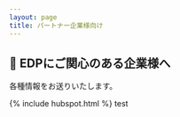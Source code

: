 ```yaml
---
layout: page
title: パートナー企業様向け
---
```


## :postbox: EDPにご関心のある企業様へ

<p>各種情報をお送りいたします。</p>
{% include hubspot.html %}
test
